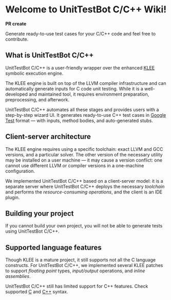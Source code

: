 # Welcome to UnitTestBot C/C++ Wiki!

**PR create**

Generate ready-to-use test cases for your C/C++ code and feel free to contribute.

## What is UnitTestBot C/C++

UnitTestBot C/C++ is a user-friendly wrapper over the enhanced [KLEE](http://klee.github.io/) symbolic execution engine.

The KLEE engine is built on top of the LLVM compiler infrastructure and can automatically generate inputs for C code
unit testing. While it is a well-developed and maintained tool, it requires environment preparation, preprocessing,
and afterwork.

UnitTestBot C/C++ automates all these stages and provides users with a step-by-step wizard UI. It generates
ready-to-use C++ test cases in [Google Test](http://google.github.io/googletest/) format — with inputs, method
bodies, and auto-generated stubs.

## Client-server architecture

The KLEE engine requires using a specific toolchain: exact LLVM and GCC versions,
and a particular solver. The other version of the necessary utility may be installed on a user
machine — it may cause a version conflict: one cannot use different LLVM or compiler versions in a one-machine configuration.

We implemented UnitTestBot C/C++ based on a client-server model: it is a separate server where UnitTestBot C/C++
deploys the necessary _toolchain_ and performs the _resource-consuming operations_, and the client is an IDE plugin.

## Building your project

If you cannot build your own project, you will not be able to generate tests using UnitTestBot C/C++.

## Supported language features

Though KLEE is a mature project, it still supports not all the C language constructs. For UnitTestBot C/C++, we
implemented several KLEE patches to support _floating point_ types, _input/output_ operations, and _inline
assemblies_.

UnitTestBot C/C++ still has limited support for C++ features. Check supported [C](c-syntax) and [C++](cpp-syntax) syntax.